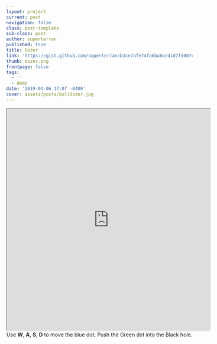 ```yaml
---
layout: project
current: post
navigation: false
class: post-template
sub-class: post
author: superterran
published: true
title: Dozer
link: 'https://gist.github.com/superterran/b3ce7afe74fa6ba8ce41d7f5007ccb13'
thumb: dozer.png
frontpage: false
tags:
  - ''
  - demo
date: '2019-04-06 17:07 -0400'
cover: assets/posts/bulldozer.jpg
---
```


<iframe src="https://rawgit.com/superterran/b3ce7afe74fa6ba8ce41d7f5007ccb13/raw/8d8f377d68a529ba49343b9cc2088e7e152300d5/dozer.html" class="showcase" style="height: 600px; width: 550px;"></iframe>

<br>
<center>Use <b>W</b>, <b>A</b>, <b>S</b>, <b>D</b> to move the blue dot. Push the Green dot into the Black hole.</center>
